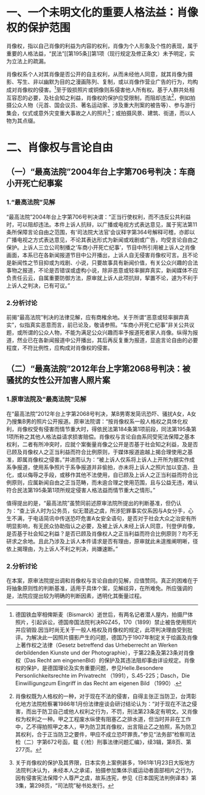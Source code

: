 # 一、一个未明文化的重要人格法益：肖像权的保护范围

肖像权，指以自己肖像的利益为内容的权利，肖像为个人形象及个性的表现，属于重要的人格法益，“民法”[[第195条]]第1项（现行规定及修正条文）未予明定，实为立法上的疏漏。

肖像权系个人对其肖像是否公开的自主权利，从而未经他人同意，就其肖像为摄影、写生、非以幽默为目的之漫画陈列、复制，或以肖像作营业广告的行为，均构成对肖像权的侵害。[^1]至于毁损照片或铜像则系侵害他人所有权。基于人群共处相互容忍的必要，及社会知之利益，肖像权的保护应受限制，而阻却违法[^2]，例如拍摄公众人物（元首、国会议员、著名运动家、涉及重大刑案的被告等）、参与游行集会，仪式或意外灾变重大事故之人的照片[^3]；或拍摄风景、建筑、街道，而以人物为其点缀。

# 二、肖像权与言论自由

## （一）“最高法院”2004年台上字第706号判决：车商小开死亡纪事案

### 1.“最高法院”见解

“最高法院”2004年台上字第706号判决谓：“正当行使权利，而不违反公共利益时，可以阻却违法。本件上诉人抗辩，以广播或电视方式表达意见，属于宪法第11条所保障言论自由之范围，有‘司法院大法官’会议释字第364号解释可稽，亦即以广播电视之方式表达意见，不论其表达形式为新闻或戏剧或广告，均受言论自由之保护。上诉人三立公司制播之‘车商小开死亡纪事’，节目中所引用被上诉人之肖像画面，本系已在各新闻报道节目中公开播出，上诉人自无侵害肖像权可言。且不论是新闻性之节目抑或为戏剧、小说，只要故事具有新闻价值，有关公众兴趣的合法事物之报道，不论是否错误或虚构小说，除非恶意或轻率摒弃真实，新闻媒体不应负责任云云，自属重要防御方法，原审就上诉人此项抗辩，挈置不论，遽为不利于上诉人之判决，已有可议。”

### 2.分析讨论

前揭“最高法院”判决的法律见解，应有商榷余地。关于所谓“恶意或轻率摒弃真实”，似指真实恶意而言，前已论及，敬请参照。“车商小开死亡纪事”非关公共议题，或所谓的公众人物，不能为满足公众兴趣而率予报道死者家人肖像。纵得为报道，然业已在各新闻报道中公开播出，其后再反复重为报道，显逾言论自由的必要程度，不符比例性，应构成对肖像权的侵害。

## （二）“最高法院”2012年台上字第2068号判决：被骚扰的女性公开加害人照片案

### 1.原审法院及“最高法院”见解

在“最高法院”2012年台上字第2068号判决，某B男寄发简讯恐吓、骚扰A女，A女乃搜集B男的照片公开报道。原审法院谓：“按肖像权系一般人格权之具体化权利，肖像权受有侵害而情节重大时，得依民法第184条第1项前段，同法第195条第1项所称之其他人格法益请求损害赔偿。肖像权与言论自由系同受宪法保障之基本权利，二者有所冲突时，应就个案衡量肖像之公开是否基于社会知之利益，及是否已顾及肖像权人之正当利益而符合比例原则，于媒体报道逾越上揭合理使用之基准，即属肖像权之侵害。”并进而认为：“被上诉人仅系将上诉人上开所为据实作成系争报道，使用系争照片于系争报道并非偷拍，亦未将上诉人之照片加以变造、丑化，或以侮辱之手段，或移作其他不法使用，自已顾及上诉人之正当利益而符合比例原则，应属新闻自由之正当范畴，而未逾合理之使用范围，且与公益无违，难认符合民法第195条第1项所规定侵害人格法益而情节重大之情形。”

值得提出的是，“最高法院”虽赞同前述原审法院所提出的判断基准，但仍认为：“查上诉人时为公务员，似无潜逃之虞，所涉犯罪事实仅系因与A女分手，心生不满，于电话简讯中传送恐吓危害A女安全语句，是否对于社会大众之治安有所明显影响，有无民众协助指认之必要，及被上诉人未经上诉人同意，刊登伊肖像，是否基于社会知之利益？是否已顾及肖像权人之正当利益而符合比例原则？均不无研求之余地。且此乃涉及上诉人本件请求是否有理由，原审就此未遑推阐明晰，径依上揭理由，为上诉人不利之判决，尚嫌速断。”

### 2.分析讨论

在本案，原审法院提出调和肖像权与言论自由的见解，应值赞同。真正的困难在于将抽象原则性的判断基准，适用于具体个案，见解歧异，在所难免。所应强调的是，法院应提出较为明确的判断因素，透明化其衡量过程。


[^1]: 德国铁血宰相俾斯麦（Bismarck）逝世后，有两名记者潜人屋内，拍摄尸体照片，引起诉讼，德国帝国法院判决RGZ45，170（1899）禁止被告使用照片并应销毁.因当时尚无关于一般人格权及肖像权的规定，此项判决理由受到批评。为解决此一因照片摄影产生的问题，德国乃于1907年制定关于绘画及肖像上著作权之法律（Gesetz betreffend das Urheberrecht an Werken derbildenden Kiunste und der Photographie），于第22条及第23条对肖像权（Das Recht am eingenenBld）的保护及其违法阻却事由详设规定。肖像权的保护，是德国理论及实务重要问题，参见Helle.Besondere Personlichkeitsrechte im Privatrecht （1991），S.45-225；Dasch，Die Einwilligungzum Eingriff in das Recht am eigenen Bild （1990）.
[^2]: 肖像权既为人格权的一种，对于现在不法的侵害，自得主张正当防卫，台湾彰化地方法院检察署1986年1月份法律座谈会研讨结论认为：“对于现在不法之侵害，而出于防卫自己或他人权利之行为，不罚，刑法第23条定有明文。又肖像权为权利之一种。甲之工程废水纵使有阻塞乙之排水道，但当时并非在工作中，乙不得拍照甲之本人，甲为防卫其肖像权，出言阻止乙之拍照，系为防卫其权利，合于正当防卫之要件，甲应不成立恐吓罪责。”参见“法务部”检察司法检（二）字第672号函，载《（检）刑事法律问题汇编》，续3辑，第8页、第277页。
[^3]: 关于肖像权的保护及其界限，日本实务上案例甚多，1961年1月23日大阪地方法院判决认为，未经本人之承诺，拍摄参加集体示威运动者面部相片之行为，因有侵害宪法保障个人尊严之虞，故系违宪，参见《日本国宪法判例译本》第3集，第298页，“司法院”秘书处发行。